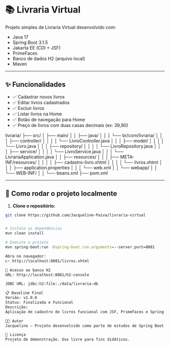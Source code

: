 # 📚 Livraria Virtual

Projeto simples de Livraria Virtual desenvolvido com:
- Java 17
- Spring Boot 3.1.5
- Jakarta EE (CDI + JSF)
- PrimeFaces
- Banco de dados H2 (arquivo local)
- Maven

---

## ✨ Funcionalidades

- ✅ Cadastrar novos livros
- ✅ Editar livros cadastrados
- ✅ Excluir livros
- ✅ Listar livros na Home
- ✅ Botão de navegação para Home
- ✅ Preço de livros com duas casas decimais (ex: 39,90)


livraria/
├── src/
│   ├── main/
│   │   ├── java/
│   │   │   └── br/com/livraria/
│   │   │       ├── controller/
│   │   │       │   └── LivroController.java
│   │   │       ├── model/
│   │   │       │   └── Livro.java
│   │   │       ├── repository/
│   │   │       │   └── LivroRepository.java
│   │   │       ├── service/
│   │   │       │   └── LivroService.java
│   │   │       └── LivrariaApplication.java
│   │   ├── resources/
│   │   │   ├── META-INF/resources/
│   │   │   │   ├── cadastro-livro.xhtml
│   │   │   │   └── livros.xhtml
│   │   │   ├── application.properties
│   │   │   └── web.xml
│   │   └── webapp/
│   │       └── WEB-INF/
│   │           └── beans.xml
├── pom.xml

---

## 🚀 Como rodar o projeto localmente

1. **Clone o repositório:**

```bash
git clone https://github.com/Jacqueline-Paiva/livraria-virtual


# Instale as dependências
mvn clean install

# Execute o projeto
mvn spring-boot:run -Dspring-boot.run.arguments=--server.port=8081

Abra no navegador:
👉 http://localhost:8081/livros.xhtml

💾 Acesso ao banco H2
URL: http://localhost:8081/h2-console

JDBC URL: jdbc:h2:file:./data/livraria-db

📋 Baseline Final
Versão: v1.0.0
Status: Finalizada e Funcional
Descrição:
Aplicação de cadastro de livros funcional com JSF, PrimeFaces e Spring Boot, permitindo cadastro, edição, exclusão e navegação entre páginas, utilizando banco de dados H2 em arquivo local.

👩‍💻 Autor
Jacqueline — Projeto desenvolvido como parte de estudos de Spring Boot + JSF.

📄 Licença
Projeto de demonstração. Uso livre para fins didáticos.

